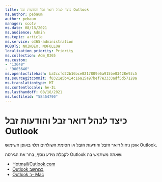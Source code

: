 ```yaml
---
title: כיצד לנהל דואר זבל והודעות זבל Outlook
ms.author: pebaum
author: pebaum
manager: scotv
ms.date: 08/18/2021
ms.audience: Admin
ms.topic: article
ms.service: o365-administration
ROBOTS: NOINDEX, NOFOLLOW
localization_priority: Priority
ms.collection: Adm_O365
ms.custom:
- "13648"
- "9005646"
ms.openlocfilehash: ba2ccfd22b16bce0217809e5a915be03428e93c5
ms.sourcegitcommit: f0321e5b414c16a15a97bef7e3333adf5d57128a
ms.translationtype: MT
ms.contentlocale: he-IL
ms.lasthandoff: 08/18/2021
ms.locfileid: "58454790"
---
```

# <a name="how-to-manage-junk-and-spam-email-in-outlook"></a>כיצד לנהל דואר זבל והודעות זבל Outlook

אופן ניהול דואר הזבל והודעות הזבל או חסימת השולחים תלוי באופן השימוש Outlook.

לקבלת מידע נוסף, בחר את הגירסה Outlook שאתה משתמש בה:

- [Hotmail/Outlook.com](https://support.microsoft.com/%7Blang-locale%7D/home/expcontact?linkquery=Spam%2C%20junk%20%26%20phishing%20in%20Outlook.com)
- [Outlook במחשב](https://support.microsoft.com/en-US/home/expcontact?linkquery=Spam%2C%20junk%20%26%20phishing%20in%20Outlook%20desktop)
- [Outlook ב- Mac](https://support.microsoft.com/%7Blang-locale%7D/home/expcontact?linkquery=Block%20or%20unblock%20a%20sender%20-%20Outlook%20for%20Mac)

